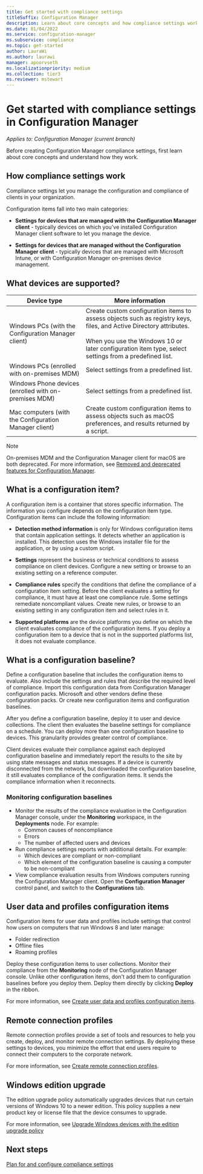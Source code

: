 ```yaml
---
title: Get started with compliance settings
titleSuffix: Configuration Manager
description: Learn about core concepts and how compliance settings work
ms.date: 01/04/2022
ms.service: configuration-manager
ms.subservice: compliance
ms.topic: get-started
author: LauraWi
ms.author: laurawi
manager: apoorvseth
ms.localizationpriority: medium
ms.collection: tier3
ms.reviewer: mstewart
---
```


# Get started with compliance settings in Configuration Manager

*Applies to: Configuration Manager (current branch)*

Before creating Configuration Manager compliance settings, first learn about core concepts and understand how they work.

## How compliance settings work

Compliance settings let you manage the configuration and compliance of clients in your organization.

Configuration items fall into two main categories:

- **Settings for devices that are managed with the Configuration Manager client** - typically devices on which you've installed Configuration Manager client software to let you manage the device.

- **Settings for devices that are managed without the Configuration Manager client** - typically devices that are managed with Microsoft Intune, or with Configuration Manager on-premises device management.

## What devices are supported?

| Device type | More information |
|------------|----------------------|
| Windows PCs (with the Configuration Manager client) | Create custom configuration items to assess objects such as registry keys, files, and Active Directory attributes.<br /><br /> When you use the Windows 10 or later configuration item type, select settings from a predefined list. |
| Windows PCs (enrolled with on-premises MDM) | Select settings from a predefined list. |
| Windows Phone devices (enrolled with on-premises MDM) | Select settings from a predefined list. |
| Mac computers (with the Configuration Manager client) | Create custom configuration items to assess objects such as macOS preferences, and results returned by a script. |

> [!NOTE]
> On-premises MDM and the Configuration Manager client for macOS are both deprecated. For more information, see [Removed and deprecated features for Configuration Manager](../../core/plan-design/changes/deprecated/removed-and-deprecated-cmfeatures.md).<!-- 12454901,12927803 -->

## What is a configuration item?

A configuration item is a container that stores specific information. The information you configure depends on the configuration item type. Configuration items can include the following information:

- **Detection method information** is only for Windows configuration items that contain application settings. It detects whether an application is installed. This detection uses the Windows installer file for the application, or by using a custom script.

- **Settings** represent the business or technical conditions to assess compliance on client devices. Configure a new setting or browse to an existing setting on a reference computer.

- **Compliance rules** specify the conditions that define the compliance of a configuration item setting. Before the client evaluates a setting for compliance, it must have at least one compliance rule. Some settings remediate noncompliant values. Create new rules, or browse to an existing setting in any configuration item and select rules in it.

- **Supported platforms** are the device platforms you define on which the client evaluates compliance of the configuration items. If you deploy a configuration item to a device that is not in the supported platforms list, it does not evaluate compliance.

## What is a configuration baseline?

Define a configuration baseline that includes the configuration items to evaluate. Also include the settings and rules that describe the required level of compliance. Import this configuration data from Configuration Manager configuration packs. Microsoft and other vendors define these configuration packs. Or create new configuration items and configuration baselines.

After you define a configuration baseline, deploy it to user and device collections. The client then evaluates the baseline settings for compliance on a schedule. You can deploy more than one configuration baseline to devices. This granularity provides greater control of compliance.

Client devices evaluate their compliance against each deployed configuration baseline and immediately report the results to the site by using state messages and status messages. If a device is currently disconnected from the network, but downloaded the configuration baseline, it still evaluates compliance of the configuration items. It sends the compliance information when it reconnects.

### Monitoring configuration baselines

- Monitor the results of the compliance evaluation in the Configuration Manager console, under the **Monitoring** workspace, in the **Deployments** node. For example:
  - Common causes of noncompliance
  - Errors
  - The number of affected users and devices
- Run compliance settings reports with additional details. For example:
  - Which devices are compliant or non-compliant
  - Which element of the configuration baseline is causing a computer to be non-compliant
- View compliance evaluation results from Windows computers running the Configuration Manager client. Open the **Configuration Manager** control panel, and switch to the **Configurations** tab.

## User data and profiles configuration items

Configuration items for user data and profiles include settings that control how users on computers that run Windows 8 and later manage:

- Folder redirection
- Offline files
- Roaming profiles

Deploy these configuration items to user collections. Monitor their compliance from the **Monitoring** node of the Configuration Manager console. Unlike other configuration items, don't add them to configuration baselines before you deploy them. Deploy them directly by clicking **Deploy** in the ribbon.

For more information, see [Create user data and profiles configuration items](../deploy-use/create-user-data-and-profiles-configuration-items.md).

## Remote connection profiles

Remote connection profiles provide a set of tools and resources to help you create, deploy, and monitor remote connection settings. By deploying these settings to devices, you minimize the effort that end users require to connect their computers to the corporate network.

For more information, see [Create remote connection profiles](../deploy-use/create-remote-connection-profiles.md).

## Windows edition upgrade

The edition upgrade policy automatically upgrades devices that run certain versions of Windows 10 to a newer edition. This policy supplies a new product key or license file that the device consumes to upgrade.

For more information, see [Upgrade Windows devices with the edition upgrade policy](../deploy-use/upgrade-windows-version.md)

## Next steps

[Plan for and configure compliance settings](../plan-design/plan-for-and-configure-compliance-settings.md)
